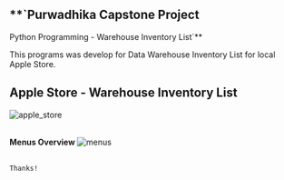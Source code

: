 ## **`Purwadhika Capstone Project 
Python Programming - Warehouse Inventory List`**

This programs was develop for Data Warehouse Inventory List for local Apple Store.

## **Apple Store - Warehouse Inventory List**
![apple_store](https://user-images.githubusercontent.com/94034809/162268125-7aba026b-7dad-4d3e-9b6d-a1cee0db09ac.jpg)

<br>**Menus Overview**
![menus](https://user-images.githubusercontent.com/94034809/162268084-af83539d-46ca-487c-8b18-f1b38752f5c3.jpg)

<br>`Thanks!`

